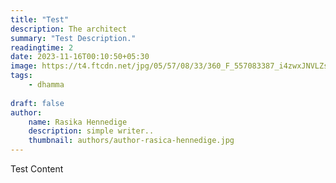 ```yaml
---
title: "Test"
description: The architect 
summary: "Test Description."
readingtime: 2
date: 2023-11-16T00:10:50+05:30
image: https://t4.ftcdn.net/jpg/05/57/08/33/360_F_557083387_i4zwxJNVLZsCFzYLubwfYoiI5YjBQk4Y.jpg
tags: 
    - dhamma
    
draft: false
author:
    name: Rasika Hennedige
    description: simple writer..
    thumbnail: authors/author-rasica-hennedige.jpg
---
```


Test Content
